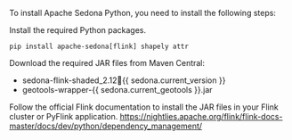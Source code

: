 <!--
 Licensed to the Apache Software Foundation (ASF) under one
 or more contributor license agreements.  See the NOTICE file
 distributed with this work for additional information
 regarding copyright ownership.  The ASF licenses this file
 to you under the Apache License, Version 2.0 (the
 "License"); you may not use this file except in compliance
 with the License.  You may obtain a copy of the License at

   http://www.apache.org/licenses/LICENSE-2.0

 Unless required by applicable law or agreed to in writing,
 software distributed under the License is distributed on an
 "AS IS" BASIS, WITHOUT WARRANTIES OR CONDITIONS OF ANY
 KIND, either express or implied.  See the License for the
 specific language governing permissions and limitations
 under the License.
 -->

To install Apache Sedona Python, you need to install the following steps:

Install the required Python packages.

```
pip install apache-sedona[flink] shapely attr
```

Download the required JAR files from Maven Central:

* sedona-flink-shaded_2.12:jar:{{ sedona.current_version }}
* geotools-wrapper-{{ sedona.current_geotools }}.jar

Follow the official Flink documentation to install the JAR files in your Flink cluster or PyFlink application.
https://nightlies.apache.org/flink/flink-docs-master/docs/dev/python/dependency_management/
